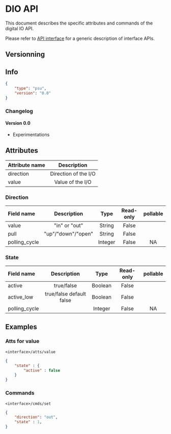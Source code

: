 # DIO API

This document describes the specific attributes and commands of the digital IO API.

Please refer to [API interface](api/api_interface.md) for a generic description of interface APIs.

## Versionning

## Info

```json
{
    "type": "psu",
    "version": "0.0"
}
```

### Changelog

#### Version 0.0

- Experimentations

## Attributes

| Attribute name |     Description      |
|:---------------|:--------------------:|
| direction      | Direction of the I/O |
| value          |   Value of the I/O   |

### Direction

| Field name    |    Description     |  Type   | Read-only | pollable |
|:--------------|:------------------:|:-------:|:---------:|:--------:|
| value         |   "in" or "out"    | String  |   False   |          |
| pull          | "up"/"down"/"open" | String  |   False   |          |
| polling_cycle |                    | Integer |   False   |    NA    |

### State

| Field name    |       Description        |  Type   | Read-only | pollable |
|:--------------|:------------------------:|:-------:|:---------:|:--------:|
| active        |        true/false        | Boolean |   False   |          |
| active_low    | true/false default false | Boolean |   False   |          |
| polling_cycle |                          | Integer |   False   |    NA    |

## Examples

### Atts for value

`<interface>/atts/value`

```json
{
    "state" : {
        "active" : false
    }
}
```

### Commands

`<interface>/cmds/set`

```json
{
    "direction": "out",
    "state" : 1,
}
```
